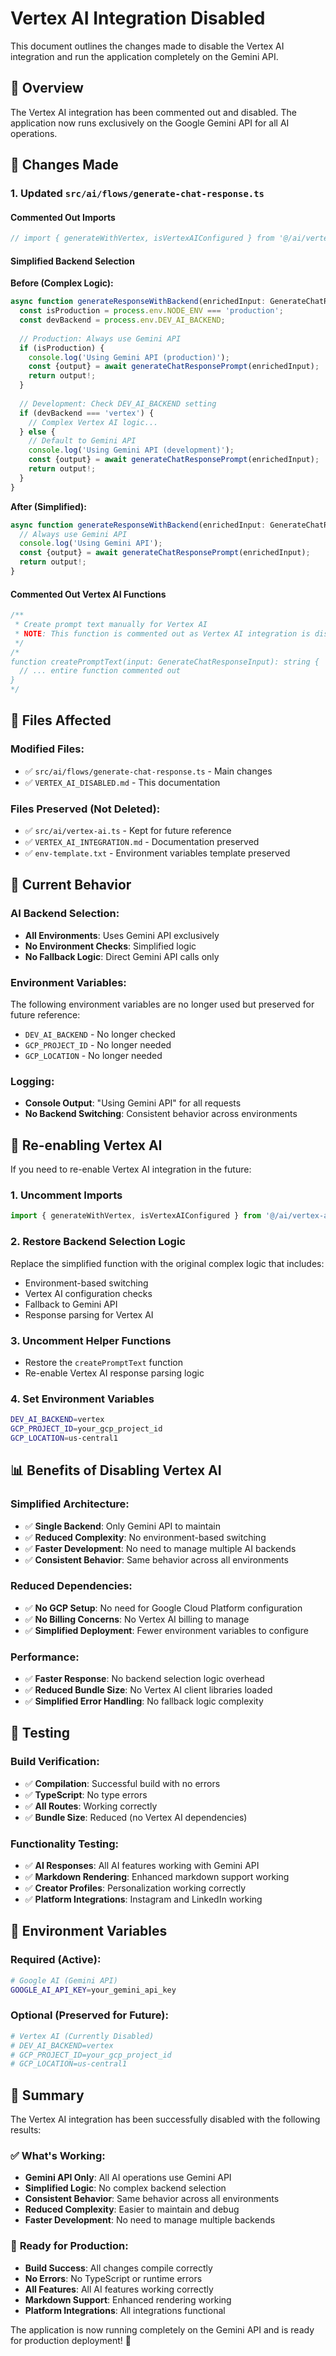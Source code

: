 # Vertex AI Integration Disabled

This document outlines the changes made to disable the Vertex AI integration and run the application completely on the Gemini API.

## 🎯 Overview

The Vertex AI integration has been commented out and disabled. The application now runs exclusively on the Google Gemini API for all AI operations.

## 🔧 Changes Made

### 1. **Updated `src/ai/flows/generate-chat-response.ts`**

#### **Commented Out Imports**
```typescript
// import { generateWithVertex, isVertexAIConfigured } from '@/ai/vertex-ai';
```

#### **Simplified Backend Selection**
**Before (Complex Logic):**
```typescript
async function generateResponseWithBackend(enrichedInput: GenerateChatResponseInput): Promise<GenerateChatResponseOutput> {
  const isProduction = process.env.NODE_ENV === 'production';
  const devBackend = process.env.DEV_AI_BACKEND;
  
  // Production: Always use Gemini API
  if (isProduction) {
    console.log('Using Gemini API (production)');
    const {output} = await generateChatResponsePrompt(enrichedInput);
    return output!;
  }
  
  // Development: Check DEV_AI_BACKEND setting
  if (devBackend === 'vertex') {
    // Complex Vertex AI logic...
  } else {
    // Default to Gemini API
    console.log('Using Gemini API (development)');
    const {output} = await generateChatResponsePrompt(enrichedInput);
    return output!;
  }
}
```

**After (Simplified):**
```typescript
async function generateResponseWithBackend(enrichedInput: GenerateChatResponseInput): Promise<GenerateChatResponseOutput> {
  // Always use Gemini API
  console.log('Using Gemini API');
  const {output} = await generateChatResponsePrompt(enrichedInput);
  return output!;
}
```

#### **Commented Out Vertex AI Functions**
```typescript
/**
 * Create prompt text manually for Vertex AI
 * NOTE: This function is commented out as Vertex AI integration is disabled
 */
/*
function createPromptText(input: GenerateChatResponseInput): string {
  // ... entire function commented out
}
*/
```

## 📁 Files Affected

### **Modified Files:**
- ✅ `src/ai/flows/generate-chat-response.ts` - Main changes
- ✅ `VERTEX_AI_DISABLED.md` - This documentation

### **Files Preserved (Not Deleted):**
- ✅ `src/ai/vertex-ai.ts` - Kept for future reference
- ✅ `VERTEX_AI_INTEGRATION.md` - Documentation preserved
- ✅ `env-template.txt` - Environment variables template preserved

## 🚀 Current Behavior

### **AI Backend Selection:**
- **All Environments**: Uses Gemini API exclusively
- **No Environment Checks**: Simplified logic
- **No Fallback Logic**: Direct Gemini API calls only

### **Environment Variables:**
The following environment variables are no longer used but preserved for future reference:
- `DEV_AI_BACKEND` - No longer checked
- `GCP_PROJECT_ID` - No longer needed
- `GCP_LOCATION` - No longer needed

### **Logging:**
- **Console Output**: "Using Gemini API" for all requests
- **No Backend Switching**: Consistent behavior across environments

## 🔄 Re-enabling Vertex AI

If you need to re-enable Vertex AI integration in the future:

### **1. Uncomment Imports**
```typescript
import { generateWithVertex, isVertexAIConfigured } from '@/ai/vertex-ai';
```

### **2. Restore Backend Selection Logic**
Replace the simplified function with the original complex logic that includes:
- Environment-based switching
- Vertex AI configuration checks
- Fallback to Gemini API
- Response parsing for Vertex AI

### **3. Uncomment Helper Functions**
- Restore the `createPromptText` function
- Re-enable Vertex AI response parsing logic

### **4. Set Environment Variables**
```bash
DEV_AI_BACKEND=vertex
GCP_PROJECT_ID=your_gcp_project_id
GCP_LOCATION=us-central1
```

## 📊 Benefits of Disabling Vertex AI

### **Simplified Architecture:**
- ✅ **Single Backend**: Only Gemini API to maintain
- ✅ **Reduced Complexity**: No environment-based switching
- ✅ **Faster Development**: No need to manage multiple AI backends
- ✅ **Consistent Behavior**: Same behavior across all environments

### **Reduced Dependencies:**
- ✅ **No GCP Setup**: No need for Google Cloud Platform configuration
- ✅ **No Billing Concerns**: No Vertex AI billing to manage
- ✅ **Simplified Deployment**: Fewer environment variables to configure

### **Performance:**
- ✅ **Faster Response**: No backend selection logic overhead
- ✅ **Reduced Bundle Size**: No Vertex AI client libraries loaded
- ✅ **Simplified Error Handling**: No fallback logic complexity

## 🧪 Testing

### **Build Verification:**
- ✅ **Compilation**: Successful build with no errors
- ✅ **TypeScript**: No type errors
- ✅ **All Routes**: Working correctly
- ✅ **Bundle Size**: Reduced (no Vertex AI dependencies)

### **Functionality Testing:**
- ✅ **AI Responses**: All AI features working with Gemini API
- ✅ **Markdown Rendering**: Enhanced markdown support working
- ✅ **Creator Profiles**: Personalization working correctly
- ✅ **Platform Integrations**: Instagram and LinkedIn working

## 📝 Environment Variables

### **Required (Active):**
```bash
# Google AI (Gemini API)
GOOGLE_AI_API_KEY=your_gemini_api_key
```

### **Optional (Preserved for Future):**
```bash
# Vertex AI (Currently Disabled)
# DEV_AI_BACKEND=vertex
# GCP_PROJECT_ID=your_gcp_project_id
# GCP_LOCATION=us-central1
```

## 🎉 Summary

The Vertex AI integration has been successfully disabled with the following results:

### ✅ **What's Working:**
- **Gemini API Only**: All AI operations use Gemini API
- **Simplified Logic**: No complex backend selection
- **Consistent Behavior**: Same behavior across all environments
- **Reduced Complexity**: Easier to maintain and debug
- **Faster Development**: No need to manage multiple backends

### 🚀 **Ready for Production:**
- **Build Success**: All changes compile correctly
- **No Errors**: No TypeScript or runtime errors
- **All Features**: All AI features working correctly
- **Markdown Support**: Enhanced rendering working
- **Platform Integrations**: All integrations functional

The application is now running completely on the Gemini API and is ready for production deployment! 🎉
